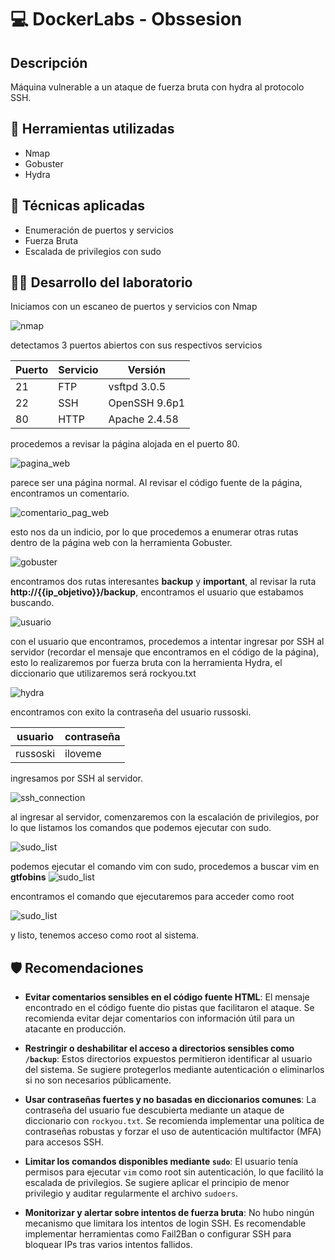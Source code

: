 # 💻 DockerLabs - Obssesion

## Descripción
Máquina vulnerable a un ataque de fuerza bruta con hydra al protocolo SSH.

## 🔧 Herramientas utilizadas
- Nmap
- Gobuster
- Hydra

## 🧪 Técnicas aplicadas
- Enumeración de puertos y servicios
- Fuerza Bruta
- Escalada de privilegios con sudo

## 🧑‍💻 Desarrollo del laboratorio
Iniciamos con un escaneo de puertos y servicios con Nmap

![nmap](images/obsession/1.png)

detectamos 3 puertos abiertos con sus respectivos servicios

| Puerto | Servicio | Versión |
|--------|----------|---------|
|   21   | FTP      | vsftpd 3.0.5 |
| 22     | SSH      | OpenSSH 9.6p1 |
| 80     | HTTP     | Apache 2.4.58 |

procedemos a revisar la página alojada en el puerto 80.

![pagina_web](images/obsession/2.png)

parece ser una página normal. Al revisar el código fuente de la página, encontramos un comentario.

![comentario_pag_web](images/obsession/3.png)

esto nos da un indicio, por lo que procedemos a enumerar otras rutas dentro de la página web con la herramienta Gobuster.

![gobuster](images/obsession/4.png)

encontramos dos rutas interesantes **backup** y **important**, al revisar la ruta **http://{{ip_objetivo}}/backup**, encontramos el usuario que estabamos buscando.

![usuario](images/obsession/5.png)

con el usuario que encontramos, procedemos a intentar ingresar por SSH al servidor (recordar el mensaje que encontramos en el código de la página), esto lo realizaremos por fuerza bruta con la herramienta Hydra, el diccionario que utilizaremos será rockyou.txt

![hydra](images/obsession/6.png)

encontramos con exito la contraseña del usuario russoski.

| usuario | contraseña |
|---------|------------|
| russoski | iloveme   |

ingresamos por SSH al servidor.

![ssh_connection](images/obsession/7.png)

al ingresar al servidor, comenzaremos con la escalación de privilegios, por lo que listamos los comandos que podemos ejecutar con sudo.

![sudo_list](images/obsession/8.png)

podemos ejecutar el comando vim con sudo, procedemos a buscar vim en **gtfobins**
![sudo_list](images/obsession/9.png)

encontramos el comando que ejecutaremos para acceder como root

![sudo_list](images/obsession/10.png)

y listo, tenemos acceso como root al sistema.

## 🛡️ Recomendaciones
- **Evitar comentarios sensibles en el código fuente HTML**: El mensaje encontrado en el código fuente dio pistas que facilitaron el ataque. Se recomienda evitar dejar comentarios con información útil para un atacante en producción.

- **Restringir o deshabilitar el acceso a directorios sensibles como `/backup`**: Estos directorios expuestos permitieron identificar al usuario del sistema. Se sugiere protegerlos mediante autenticación o eliminarlos si no son necesarios públicamente.

- **Usar contraseñas fuertes y no basadas en diccionarios comunes**: La contraseña del usuario fue descubierta mediante un ataque de diccionario con `rockyou.txt`. Se recomienda implementar una política de contraseñas robustas y forzar el uso de autenticación multifactor (MFA) para accesos SSH.

- **Limitar los comandos disponibles mediante `sudo`**: El usuario tenía permisos para ejecutar `vim` como root sin autenticación, lo que facilitó la escalada de privilegios. Se sugiere aplicar el principio de menor privilegio y auditar regularmente el archivo `sudoers`.

- **Monitorizar y alertar sobre intentos de fuerza bruta**: No hubo ningún mecanismo que limitara los intentos de login SSH. Es recomendable implementar herramientas como Fail2Ban o configurar SSH para bloquear IPs tras varios intentos fallidos.